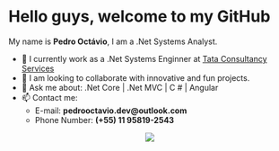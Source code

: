 <h1>Hello guys, welcome to my GitHub</h1>
<p>My name is <b>Pedro Octávio</b>, I am a .Net Systems Analyst.</p>
<ul>
  <li>🔭 I currently work as a .Net Systems Enginner at <a href="https://www.tcs.com/">Tata Consultancy Services</a></li>
  <li>👯 I am looking to collaborate with innovative and fun projects.</li>
  <li>💬 Ask me about: .Net Core | .Net MVC | C # | Angular</li>
  <li>
  📫 Contact me:
  <ul>
    <li>E-mail: <b>pedrooctavio.dev@outlook.com</b></li>
    <li>Phone Number: <b>(+55) 11 95819-2543</b></li>
  </ul>
  </li>
</ul>

<p align="center">
<img src="https://i.redd.it/h3zdm4w68xe11.jpg"></img>
</p>
